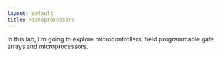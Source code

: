 ```yaml
---
layout: default
title: Microprocessors
---
```

In this lab, I'm going to explore microcontrollers, field programmable gate arrays and microprocessors.
